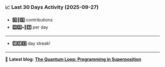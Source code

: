 <!--START_STATS-->
### 📈 Last 30 Days Activity (2025-09-27)  
- **6️⃣🎱6️⃣** contributions  
- **2️⃣2️⃣•🎱7️⃣** per day
---
- **1️⃣1️⃣9️⃣** day streak!
---
📝 **Latest blog:** [**The Quantum Loop: Programming in Superposition**](https://andriak.com/blog/quantum-loop)
<!--END_STATS-->
